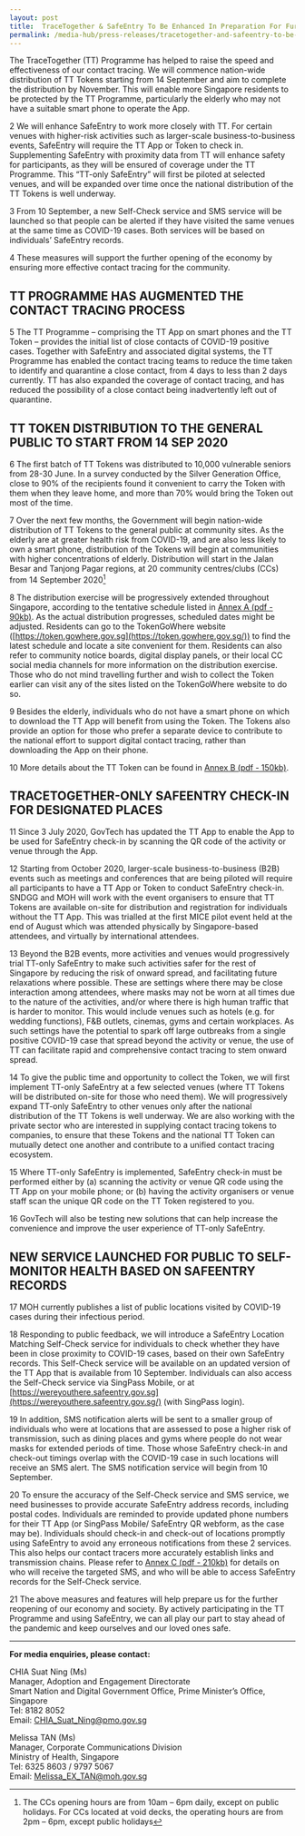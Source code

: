 ```yaml
---
layout: post
title:  TraceTogether & SafeEntry To Be Enhanced In Preparation For Further Opening Of The Economy
permalink: /media-hub/press-releases/tracetogether-and-safeentry-to-be-enhanced
---
```


The TraceTogether (TT) Programme has helped to raise the speed and effectiveness of our contact tracing. We will commence nation-wide distribution of TT Tokens starting from 14 September and aim to complete the distribution by November. This will enable more Singapore residents to be protected by the TT Programme, particularly the elderly who may not have a suitable smart phone to operate the App.

2 We will enhance SafeEntry to work more closely with TT. For certain venues with higher-risk activities such as larger-scale business-to-business events, SafeEntry will require the TT App or Token to check in. Supplementing SafeEntry with proximity data from TT will enhance safety for participants, as they will be ensured of coverage under the TT Programme. This “TT-only SafeEntry” will first be piloted at selected venues, and will be expanded over time once the national distribution of the TT Tokens is well underway.

3 From 10 September, a new  Self-Check service and SMS service will be launched so that people can be alerted if they have visited the same venues at the same time as COVID-19 cases. Both services will be based on individuals’ SafeEntry records.

4 These measures will support the further opening of the economy by ensuring more effective contact tracing for the community.

## TT PROGRAMME HAS AUGMENTED THE CONTACT TRACING PROCESS

5 The TT Programme – comprising the TT App on smart phones and the TT Token – provides the initial list of close contacts of COVID-19 positive cases. Together with SafeEntry and associated digital systems, the TT Programme has enabled the contact tracing teams to reduce the time taken to identify and quarantine a close contact, from 4 days to less than 2 days currently. TT has also expanded the coverage of contact tracing, and has reduced the possibility of a close contact being inadvertently left out of quarantine.

## TT TOKEN DISTRIBUTION TO THE GENERAL PUBLIC TO START FROM 14 SEP 2020

6  The first batch of TT Tokens was distributed to 10,000 vulnerable seniors from 28-30 June. In a survey conducted by the Silver Generation Office, close to 90% of the recipients found it convenient to carry the Token with them when they leave home, and more than 70% would bring the Token out most of the time.

7  Over the next few months, the Government will begin nation-wide distribution of TT Tokens to the general public at community sites. As the elderly are at greater health risk from COVID-19, and are also less likely to own a smart phone, distribution of the Tokens will begin at communities with higher concentrations of elderly. Distribution will start in the Jalan Besar and Tanjong Pagar regions, at 20 community centres/clubs (CCs) from 14 September 2020[^1]

[^1]: The CCs opening hours are from 10am – 6pm daily, except on public holidays. For CCs located at void decks, the operating hours are from 2pm – 6pm, except public holidays

8 The distribution exercise will be progressively extended throughout Singapore, according to the tentative schedule listed in  [Annex A (pdf - 90kb)](/files/press-releases/2020/annex-a-090920.pdf).  As the actual distribution progresses, scheduled dates might be adjusted. Residents can go to the TokenGoWhere website ([https://token.gowhere.gov.sg](https://token.gowhere.gov.sg/)) to find the latest schedule and locate a site convenient for them. Residents can also refer to community notice boards, digital display panels, or their local CC social media channels for more information on the distribution exercise.  Those who do not mind travelling further and wish to collect the Token earlier can visit any of the sites listed on the TokenGoWhere website to do so.

9  Besides the elderly, individuals who do not have a smart phone on which to download the TT App will benefit from using the Token. The Tokens also provide an option for those who prefer a separate device to contribute to the national effort to support digital contact tracing, rather than downloading the App on their phone.

10  More details about the TT Token can be found in [Annex B (pdf - 150kb)](/files/press-releases/2020/annex-b-090920.pdf).

## TRACETOGETHER-ONLY SAFEENTRY CHECK-IN FOR DESIGNATED PLACES

11  Since 3 July 2020, GovTech has updated the TT App to enable the App to be used for SafeEntry check-in by scanning the QR code of the activity or venue through the App.

12  Starting from October 2020, larger-scale business-to-business (B2B) events such as meetings and conferences that are being piloted will require all participants to have a TT App or Token to conduct SafeEntry check-in. SNDGG and MOH will work with the event organisers to ensure that TT Tokens are available on-site for distribution and registration for individuals without the TT App. This was trialled at the first MICE pilot event held at the end of August which was attended physically by Singapore-based attendees, and virtually by international attendees.

13 Beyond the B2B events, more activities and venues would progressively trial TT-only SafeEntry to make such activities safer for the rest of Singapore by reducing the risk of onward spread, and facilitating future relaxations where possible. These are settings where there may be close interaction among attendees, where masks may not be worn at all times due to the nature of the activities, and/or where there is high human traffic that is harder to monitor. This would include venues such as hotels (e.g. for wedding functions), F&B outlets, cinemas, gyms and certain workplaces. As such settings have the potential to spark off large outbreaks from a single positive COVID-19 case that spread beyond the activity or venue, the use of TT can facilitate rapid and comprehensive contact tracing to stem onward spread.

14  To give the public time and opportunity to collect the Token, we will first implement TT-only SafeEntry at a few selected venues (where TT Tokens will be distributed on-site for those who need them). We will progressively expand TT-only SafeEntry to other venues only after the national distribution of the TT Tokens is well underway. We are also working with the private sector who are interested in supplying contact tracing tokens to companies, to ensure that these Tokens and the national TT Token can mutually detect one another and contribute to a unified contact tracing ecosystem.

15  Where TT-only SafeEntry is implemented, SafeEntry check-in must be performed either by (a) scanning the activity or venue QR code using the TT App on your mobile phone; or (b) having the activity organisers or venue staff scan the unique QR code on the TT Token registered to you.

16  GovTech will also be testing new solutions that can help increase the convenience and improve the user experience of TT-only SafeEntry.

## NEW SERVICE LAUNCHED FOR PUBLIC TO SELF-MONITOR HEALTH BASED ON SAFEENTRY RECORDS

17 MOH currently publishes a list of public locations visited by COVID-19 cases during their infectious period.

18 Responding to public feedback, we will introduce a SafeEntry Location Matching Self-Check service for individuals to check whether they have been in close proximity to COVID-19 cases, based on their own SafeEntry records. This Self-Check service will be available on an updated version of the TT App that is available from 10 September. Individuals can also access the Self-Check service via SingPass Mobile, or at [https://wereyouthere.safeentry.gov.sg](https://wereyouthere.safeentry.gov.sg/) (with SingPass login).

19  In addition, SMS notification alerts will be sent to a smaller group of individuals who were at locations that are assessed to pose a higher risk of transmission, such as dining places and gyms where people do not wear masks for extended periods of time. Those whose SafeEntry check-in and check-out timings overlap with the COVID-19 case in such locations will receive an SMS alert. The SMS notification service will begin from 10 September.

20  To ensure the accuracy of the Self-Check service and SMS service, we need businesses to provide accurate SafeEntry address records, including postal codes. Individuals are reminded to provide updated phone numbers for their TT App (or SingPass Mobile/ SafeEntry QR webform, as the case may be). Individuals should check-in and check-out of locations promptly using SafeEntry to avoid any erroneous notifications from these 2 services. This also helps our contact tracers more accurately establish links and transmission chains. Please refer to [Annex C (pdf - 210kb)](/files/press-releases/2020/annex-c-090920.pdf) for details on who will receive the targeted SMS, and who will be able to access SafeEntry records for the Self-Check service.

21  The above measures and features will help prepare us for the further reopening of our economy and society. By actively participating in the TT Programme and using SafeEntry, we can all play our part to stay ahead of the pandemic and keep ourselves and our loved ones safe.

---

**For media enquiries, please contact:**  

CHIA Suat Ning (Ms)  
Manager, Adoption and Engagement Directorate  
Smart Nation and Digital Government Office, Prime Minister’s Office, Singapore  
Tel: 8182 8052  
Email: [CHIA_Suat_Ning@pmo.gov.sg](mailto:CHIA_Suat_Ning@pmo.gov.sg)

Melissa TAN (Ms)  
Manager, Corporate Communications Division  
Ministry of Health, Singapore  
Tel: 6325 8603 / 9797 5067  
Email: [Melissa_EX_TAN@moh.gov.sg](mailto:Melissa_EX_TAN@moh.gov.sg)

